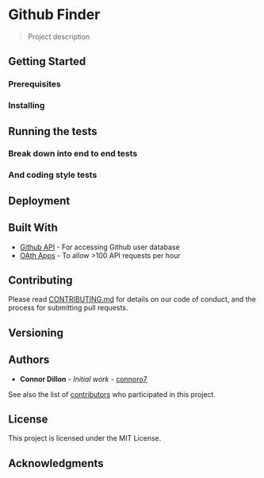 # Github Finder

> Project description

## Getting Started

### Prerequisites

### Installing

## Running the tests

### Break down into end to end tests

### And coding style tests

## Deployment

## Built With

- [Github API](https://developer.github.com/v3/) - For accessing Github user database
- [OAth Apps](https://github.com/settings/applications/new) - To allow >100 API requests per hour

## Contributing

Please read [CONTRIBUTING.md](https://github.com) for details on our code of conduct, and the process for submitting pull requests.

## Versioning

## Authors

- **Connor Dillon** - _Initial work_ - [connoro7](https://github.com/connoro7)

See also the list of [contributors](https://github.com/your/project/contributors) who participated in this project.

## License

This project is licensed under the MIT License.

## Acknowledgments
